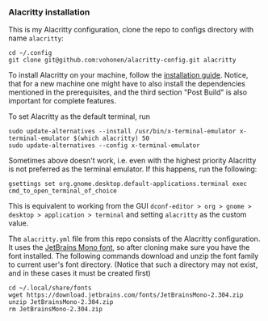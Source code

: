 ### Alacritty installation

This is my Alacritty configuration, clone the repo to configs directory with name `alacritty`: 

```shell
cd ~/.config
git clone git@github.com:vohonen/alacritty-config.git alacritty
```

To install Alacritty on your machine, follow the [installation guide](https://github.com/alacritty/alacritty/blob/master/INSTALL.md). Notice, that for a new machine one might have to also install the dependencies mentioned in the prerequisites, and the third section "Post Build" is also important for complete features.

To set Alacritty as the default terminal, run

```shell
sudo update-alternatives --install /usr/bin/x-terminal-emulator x-terminal-emulator $(which alacritty) 50
sudo update-alternatives --config x-terminal-emulator
```

Sometimes above doesn't work, i.e. even with the highest priority Alacritty is not preferred as the terminal emulator. If this happens, run the following:

```shell
gsettings set org.gnome.desktop.default-applications.terminal exec cmd_to_open_terminal_of_choice
```

This is equivalent to working from the GUI `dconf-editor > org > gnome > desktop > application > terminal` and setting `alacritty` as the custom value.

The `alacritty.yml` file from this repo consists of the Alacritty configuration. It uses the [JetBrains Mono font](https://www.jetbrains.com/lp/mono/), so after cloning make sure you have the font installed. The following commands download and unzip the font family to current user's font directory. (Notice that such a directory may not exist, and in these cases it must be created first)

```shell
cd ~/.local/share/fonts
wget https://download.jetbrains.com/fonts/JetBrainsMono-2.304.zip 
unzip JetBrainsMono-2.304.zip
rm JetBrainsMono-2.304.zip
```



